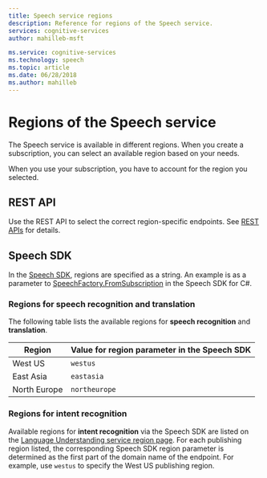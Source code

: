 ```yaml
---
title: Speech service regions
description: Reference for regions of the Speech service.
services: cognitive-services
author: mahilleb-msft

ms.service: cognitive-services
ms.technology: speech
ms.topic: article
ms.date: 06/28/2018
ms.author: mahilleb
---
```


# Regions of the Speech service

The Speech service is available in different regions.
When you create a subscription, you can select an available region based on your needs.

When you use your subscription, you have to account for the region you selected.

## REST API

Use the REST API to select the correct region-specific endpoints.
See [REST APIs](rest-apis.md) for details.

## Speech SDK

In the [Speech SDK](speech-sdk.md), regions are specified as a string.
An example is as a parameter to [SpeechFactory.FromSubscription](https://docs.microsoft.com/dotnet/api/microsoft.cognitiveservices.speech.speechfactory.fromsubscription) in the Speech SDK for C#.

### Regions for speech recognition and translation

The following table lists the available regions for **speech recognition** and **translation**.

Region|	Value for region parameter in the Speech SDK
-|-
West US| `westus`
East Asia| `eastasia`
North Europe| `northeurope`

### Regions for intent recognition

Available regions for **intent recognition** via the Speech SDK are listed on the [Language Understanding service region page](/azure/cognitive-services/luis/luis-reference-regions).
For each publishing region listed, the corresponding Speech SDK region parameter is determined as the first part of the domain name of the endpoint.
For example, use `westus` to specify the West US publishing region.
